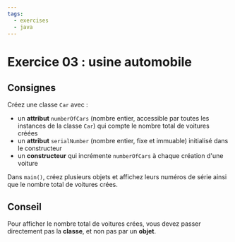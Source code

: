 ```yaml
---
tags:
  - exercises
  - java
---
```


# Exercice 03 : usine automobile

## Consignes

Créez une classe `Car` avec :

- un **attribut** `numberOfCars` (nombre entier, accessible par toutes les instances de la classe `Car`) qui compte le nombre total de voitures créées
- un **attribut** `serialNumber` (nombre entier, fixe et immuable) initialisé dans le constructeur
- un **constructeur** qui incrémente `numberOfCars` à chaque création d'une voiture

Dans `main()`, créez plusieurs objets et affichez leurs numéros de série ainsi que le nombre total de voitures crées.

## Conseil

Pour afficher le nombre total de voitures crées, vous devez passer directement pas la **classe**, et non pas par un **objet**.
